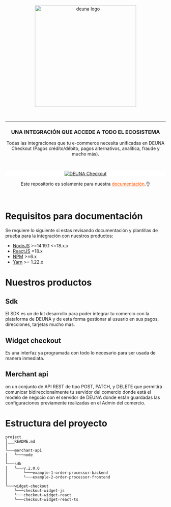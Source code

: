 <br />
<p align="center">
  <a href="https://deuna.com/">
    <img src="https://uploads-ssl.webflow.com/62e806ed6cc7b20ca6dc2b93/62fca876ea0f2668b1c21b8b_deuna.png" width="318px" alt="deuna logo" />
  </a>
</p>
<br />

<hr />

<h3 align="center">UNA INTEGRACIÓN QUE ACCEDE A TODO EL ECOSISTEMA</h3>
<p align="center">Todas las integraciones que tu e-commerce necesita unificadas en DEUNA Checkout (Pagos crédito/débito, pagos alternativos, analítica, fraude y mucho más).</p>
<br />

<p align="center" style="background: #fff;">
  <a href="https://docs.deuna.com/">
    <img src="https://images.getduna.com/nuevo-banner-homepage-docs.png" alt="DEUNA Checkout" class="img-fluid mb-3">
  </a>
</p>

<p align="center">
Este repositorio es solamente para nuestra  <a href="https://docs.deuna.com/" style="color: #f50;">documentación</a>.👌
</p>
<br />

# Requisitos para documentación
Se requiere lo siguiente si estas revisando documentación y plantillas de prueba para la integración con nuestros productos:

* [NodeJS](https://nodejs.org/en/) >=14.19.1 <=18.x.x
* [ReactJS](https://reactjs.org/) =18.x
* [NPM](https://nodejs.org/en/) >=6.x
* [Yarn](https://yarnpkg.com/) >= 1.22.x


# Nuestros productos
## Sdk
El SDK es un de kit desarrollo para poder integrar tu comercio con la plataforma de DEUNA y de esta forma gestionar al usuario en sus pagos, direcciones, tarjetas mucho mas.

## Widget checkout
Es una interfaz ya programada con todo lo necesario para ser usada de manera inmediata.


## Merchant api
on un conjunto de API REST de tipo POST, PATCH, y DELETE que permitirá comunicar bidireccionalmente tu servidor del comercio donde está el modelo de negocio con el servidor de DEUNA donde están guardadas las configuraciones previamente realizadas en el Admin del comercio.

# Estructura del proyecto


```
project
│___README.md
│
└───merchant-api
│   └───node
│
└───sdk
│   └───v.2.0.0
│       └───example-1-order-processor-backend
│       └───example-2-order-processor-frontend
│
└───widget-checkout
    └───checkout-widget-js
    └───checkout-widget-react
    └───checkout-widget-react-ts
```
